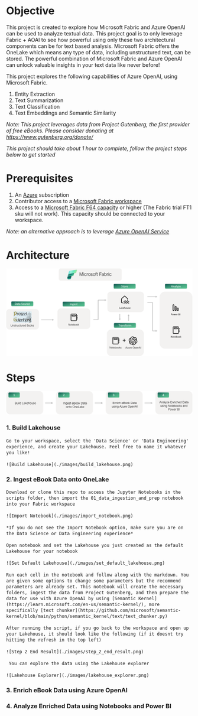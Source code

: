# Objective
This project is created to explore how Microsoft Fabric and Azure OpenAI can be used to analyze textual data. This project goal is to only leverage Fabric + AOAI to see how powerful using only these two architectural components can be for text based analysis. Microsoft Fabric offers the OneLake which means any type of data, including unstructured text, can be stored. The powerful combination of Microsoft Fabric and Azure OpenAI can unlock valuable insights in your text data like never before!

This project explores the following capabilities of Azure OpenAI, using Microsoft Fabric.
1. Entity Extraction
2. Text Summarization
3. Text Classification
4. Text Embeddings and Semantic Similarity

*Note: This project leverages data from Project Gutenberg, the first provider of free eBooks. Please consider donating at https://www.gutenberg.org/donate/*

*This project should take about 1 hour to complete, follow the project steps below to get started*

# Prerequisites
1. An [Azure](https://azure.microsoft.com/en-us/free/) subscription
2. Contributor access to a [Microsoft Fabric workspace](https://learn.microsoft.com/en-us/fabric/get-started/workspaces)
3. Access to a [Microsoft Fabric F64 capacity](https://learn.microsoft.com/en-us/fabric/enterprise/buy-subscription) or higher (The Fabric trial FT1 sku will not work). This capacity should be connected to your workspace.

*Note: an alternative approach is to leverage [Azure OpenAI Service](https://learn.microsoft.com/en-us/azure/ai-services/openai/how-to/create-resource?pivots=web-portal)*

# Architecture
![Project Architecture](./images/project_architecture.png)

# Steps
![Project Steps](./images/project_steps.png)

### 1. Build Lakehouse

    Go to your workspace, select the 'Data Science' or 'Data Engineering' experience, and create your Lakehouse. Feel free to name it whatever you like!

    ![Build Lakehouse](./images/build_lakehouse.png)

### 2. Ingest eBook Data onto OneLake

    Download or clone this repo to access the Jupyter Notebooks in the scripts folder, then import the 01_data_ingestion_and_prep notebook into your Fabric workspace

    ![Import Notebook](./images/import_notebook.png)

    *If you do not see the Import Notebook option, make sure you are on the Data Science or Data Engineering experience*
    
    Open notebook and set the Lakehouse you just created as the default Lakehouse for your notebook

    ![Set Default Lakehouse](./images/set_default_lakehouse.png)

    Run each cell in the notebook and follow along with the markdown. You are given some options to change some parameters but the recommend parameters are already set. This notebook will create the necessary folders, ingest the data from Project Gutenberg, and then prepare the data for use with Azure OpenAI by using [Semantic Kernel](https://learn.microsoft.com/en-us/semantic-kernel/), more specifically [text chunker](https://github.com/microsoft/semantic-kernel/blob/main/python/semantic_kernel/text/text_chunker.py)

    After running the script, if you go back to the workspace and open up your Lakehouse, it should look like the following (if it doesnt try hitting the refresh in the top left)

    ![Step 2 End Result](./images/step_2_end_result.png)

     You can explore the data using the Lakehouse explorer

    ![Lakehouse Explorer](./images/lakehouse_explorer.png)

### 3. Enrich eBook Data using Azure OpenAI
### 4. Analyze Enriched Data using Notebooks and Power BI
